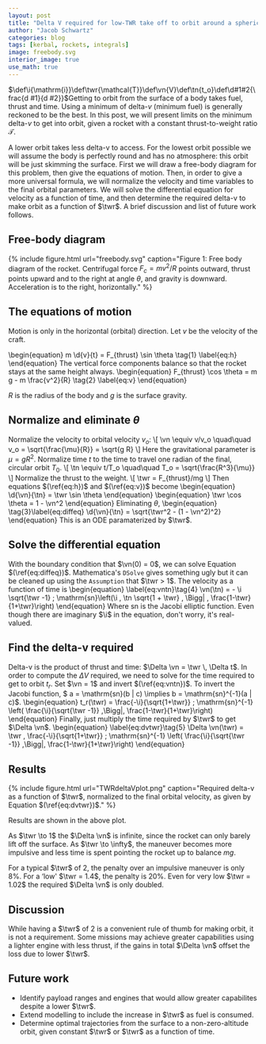 ```yaml
---
layout: post
title: "Delta V required for low-TWR take off to orbit around a spherical airless world"
author: "Jacob Schwartz"
categories: blog
tags: [kerbal, rockets, integrals]
image: freebody.svg
interior_image: true
use_math: true
---
```

$\def\i{\mathrm{i}}\def\twr{\mathcal{T}}\def\vn{V}\def\tn{t_o}\def\d#1#2{\frac{d #1}{d #2}}$Getting to orbit from the surface of a body takes fuel, thrust and time. Using a minimum of delta-$v$ (minimum fuel) is generally reckoned to be the best. In this post, we will present limits on the minimum delta-$v$ to get into orbit, given a rocket with a constant thrust-to-weight ratio $\mathcal{T}$.

A lower orbit takes less delta-v to access.
For the lowest orbit possible we will assume the body is perfectly round and has no atmosphere: this orbit will be just skimming the surface.
First we will draw a free-body diagram for this problem, then give the equations of motion.
Then, in order to give a more universal formula, we will normalize the velocity and time variables to the final orbital parameters.
We will solve the differential equation for velocity as a function of time, and then determine the required delta-v to make orbit as a function of $\twr$. A brief discussion and list of future work follows.
## Free-body diagram
{% include figure.html url="freebody.svg" 
caption="Figure 1: Free body diagram of the rocket.
Centrifugal force $F_c = m v^2/R$ points outward, thrust points upward and to the right at angle $\theta$, and gravity is downward.
Acceleration is to the right, horizontally." %}

## The equations of motion

Motion is only in the horizontal (orbital) direction.
Let $v$ be the velocity of the craft.

\begin{equation}
m \d{v}{t} = F_{thrust} \sin \theta \tag{1} \label{eq:h}
\end{equation}
The vertical force components balance so that the rocket stays at the same height always.
\begin{equation} F_{thrust} \cos \theta = m g - m \frac{v^2}{R} \tag{2} \label{eq:v}  \end{equation}

$R$ is the radius of the body and $g$ is the surface gravity.

## Normalize and eliminate $\theta$

Normalize the velocity to orbital velocity $v_o$:
\\[ \vn \equiv v/v_o \quad\quad v_o = \sqrt{\frac{\mu}{R}} = \sqrt{g R} \\]
Here the gravitational parameter is $\mu = g R^2$. Normalize time $t$ to the time to travel one radian of the final, circular orbit $T_0$.
\\[ \tn \equiv t/T_o \quad\quad T_o = \sqrt{\frac{R^3}{\mu}} \\]
Normalize the thrust to the weight.
\\[ \twr = F_{thrust}/mg \\]
Then equations $(\ref{eq:h})$ and $(\ref{eq:v})$ become
\begin{equation}
\d{\vn}{\tn} = \twr \sin \theta
\end{equation}
\begin{equation}
\twr \cos \theta = 1 - \vn^2
\end{equation}
Eliminating $\theta$,
\begin{equation}
\tag{3}\label{eq:diffeq}
\d{\vn}{\tn} = \sqrt{\twr^2 - (1 - \vn^2)^2}
\end{equation}
This is an ODE paramaterized by $\twr$.

## Solve the differential equation

With the boundary condition that $\vn(0) = 0$, we can solve Equation $(\ref{eq:diffeq})$. Mathematica's `DSolve` gives something ugly but it can be cleaned up using the `Assumption` that $\twr > 1$. The velocity as a function of time is 
\begin{equation}
\label{eq:vntn}\tag{4}
\vn(\tn) = - \i \sqrt{\twr -1} \; \mathrm{sn}\left(\i \, \tn \sqrt{1 + \twr} \, \Bigg| \, \frac{1-\twr}{1+\twr}\right)
\end{equation}
Where $\mathrm{sn}$ is the Jacobi elliptic function. Even though there are imaginary $\i$ in the equation, don't worry, it's real-valued.

## Find the delta-v required
Delta-v is the product of thrust and time: $\Delta \vn = \twr \, \Delta t$. In order to compute the $\Delta V$ required, we need to solve for the time required to get to orbit $t_r$. Set $\vn = 1$ and invert $(\ref{eq:vntn})$. To invert the Jacobi function, $ a = \mathrm{sn}(b | c) \implies b = \mathrm{sn}^{-1}(a | c)$.
\begin{equation}
t_r(\twr) = \frac{-\i}{\sqrt{1+\twr}} \; \mathrm{sn}^{-1} \left( \frac{\i}{\sqrt{\twr -1}} \,\Bigg|\, \frac{1-\twr}{1+\twr}\right)
\end{equation}
Finally, just multiply the time required by $\twr$ to get $\Delta \vn$.
\begin{equation}
\label{eq:dvtwr}\tag{5}
\Delta \vn(\twr) = \twr \, \frac{-\i}{\sqrt{1+\twr}} \; \mathrm{sn}^{-1} \left( \frac{\i}{\sqrt{\twr -1}} \,\Bigg|\, \frac{1-\twr}{1+\twr}\right)
\end{equation}

## Results
{% include figure.html url="TWRdeltaVplot.png"
caption="Required delta-v as a function of $\twr$, normalized to the final orbital velocity, as given by Equation $(\ref{eq:dvtwr})$."
%}

Results are shown in the above plot.

As $\twr \to 1$ the $\Delta \vn$ is infinite, since the rocket can only barely lift off the surface. As $\twr \to \infty$, the maneuver becomes more impulsive and less time is spent pointing the rocket up to balance $mg$.

For a typical $\twr$ of 2, the penalty over an impulsive maneuver is only 8%. For a ‘low' $\twr = 1.4$, the penalty is 20%. Even for very low $\twr = 1.02$ the required $\Delta \vn$ is only doubled.

## Discussion
While having a $\twr$ of 2 is a convenient rule of thumb for making orbit, it is not a requirement. Some missions may achieve greater capabilities using a lighter engine with less thrust, if the gains in total $\Delta \vn$ offset the loss due to lower $\twr$. 

## Future work
* Identify payload ranges and engines that would allow greater capabilites despite a lower $\twr$.
* Extend modelling to include the increase in $\twr$ as fuel is consumed.
* Determine optimal trajectories from the surface to a non-zero-altitude orbit, given constant $\twr$ or $\twr$ as a function of time.
